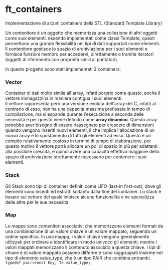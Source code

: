 # ft_containers
Implementazione di alcuni containers della STL (Standard Template Library)

Un contenitore è un oggetto che memorizza una collezione di altri oggetti come suoi elementi. 
essendo implementati come classi Template, questi permettono una grande flessibilità nei tipi di dati supportati come elementi.
Il contenitore gestisce lo spazio di archiviazione per i suoi elementi e fornisce funzioni membro per accedervi, 
direttamente o tramite iteratori (oggetti di riferimento con proprietà simili ai puntatori).

In questo progetto sono stati implementati 3 containers:

<strong><h3>Vector</h3></strong>
Container di dati molto simile all'array, infatti porprio come questo, anche il vettore immagazzina in maniera contigua i suoi elementi.<br>
Il vettore rappresenta però una versione evoluta dell'array del C, infatti al contrario di esso, non ha una capacità massima prefissata in tempo di compilazione, ma si espande durante l'esecuzione a seconda delle necessità e per questo viene definito come <strong>array dinamico</strong>.
Questo array potrebbe aver bisogno di essere riassegnato per crescere di dimensioni quando vengono inseriti nuovi elementi, il che implica l'allocazione di un nuovo array e lo spostamento di tutti gli elementi ad esso. 
Questo è un compito relativamente costoso in termini di tempo di elaborazione, per questo motivo il vettore potrà allocare un po' di spazio in più per adattarsi alla possibile crescita, e quindi avere una capacità effettiva maggiore dello spazio di archiviazione strettamente necessario per contenere i suoi elementi.

<strong><h3>Stack</h3></strong>
Gli Stack sono tipi di container definiti come LIFO (last-in first-out), dove gli elementi sono inseriti ed estratti soltanto dalla fine del container.
Lo stack é basato sul vettore del quale inibisce alcune funzionalità e ne specializza delle altre per le sue necessità.


<strong><h3>Map</h3></strong>
Le mappe sono contenitori associativi che memorizzano elementi formati da una combinazione di un valore chiave e un valore mappato, seguendo un ordine specifico.
In una mappa, i valori chiave vengono generalmente utilizzati per ordinare e identificare in modo univoco gli elementi, mentre i valori mappati memorizzano il contenuto associato a questa chiave. I tipi di chiave e di valore mappato possono differire e sono raggruppati insieme nel tipo di elemento value_type, che è un tipo PAIR che combina entrambi.
<code>typedef pair<const Key, T> value_type;</code>
